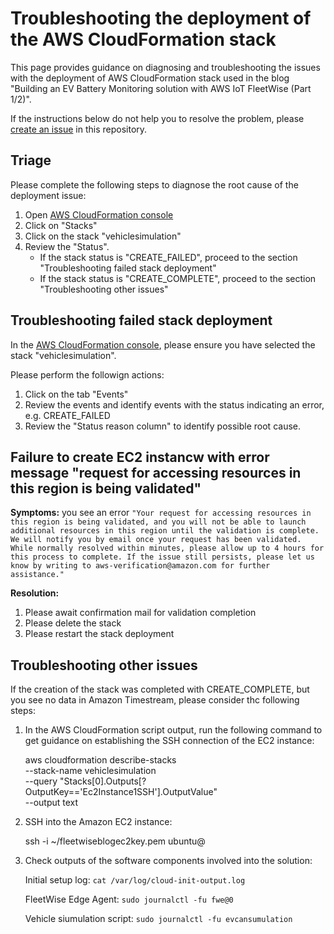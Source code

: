 # Troubleshooting the deployment of the AWS CloudFormation stack

This page provides guidance on diagnosing and troubleshooting the issues with the deployment of AWS CloudFormation stack used in the blog "Building an EV Battery Monitoring solution with AWS IoT FleetWise (Part 1/2)".

If the instructions below do not help you to resolve the problem, please [create an issue](https://github.com/aws-samples/aws-iot-fleetwise-evbatterymonitoring/issues/new) in this repository.

## Triage

Please complete the following steps to diagnose the root cause of the deployment issue:

1. Open [AWS CloudFormation console](https://console.aws.amazon.com/cloudformation/home)
2. Click on "Stacks"
3. Click on the stack "vehiclesimulation"
4. Review the "Status". 
   - If the stack status is "CREATE_FAILED", proceed to the section "Troubleshooting failed stack deployment"
   - If the stack status is "CREATE_COMPLETE", proceed to the section "Troubleshooting other issues"


## Troubleshooting failed stack deployment

In the [AWS CloudFormation console](https://console.aws.amazon.com/cloudformation/home), please ensure you have selected the stack "vehiclesimulation".

Please perform the followign actions:

1. Click on the tab "Events"
2. Review the events and identify events with the status indicating an error, e.g. CREATE_FAILED
3. Review the "Status reason column" to identify possible root cause.

## Failure to create EC2 instancw with error message "request for accessing resources in this region is being validated"

**Symptoms:** you see an error `"Your request for accessing resources in this region is being validated, and you will not be able to launch additional resources in this region until the validation is complete. We will notify you by email once your request has been validated. While normally resolved within minutes, please allow up to 4 hours for this process to complete. If the issue still persists, please let us know by writing to aws-verification@amazon.com for further assistance."`

**Resolution:**

1. Please await confirmation mail for validation completion
2. Please delete the stack
3. Please restart the stack deployment

## Troubleshooting other issues

If the creation of the stack was completed with CREATE_COMPLETE, but you see no data in Amazon Timestream, please consider thc following steps:


1. In the AWS CloudFormation script output, run the following command to get guidance on establishing the SSH connection of the EC2 instance:

    aws cloudformation describe-stacks \
        --stack-name vehiclesimulation \
        --query "Stacks[0].Outputs[?OutputKey=='Ec2Instance1SSH'].OutputValue" \
        --output text

2. SSH into the Amazon EC2 instance:

    ssh -i ~/fleetwiseblogec2key.pem ubuntu@<Value of Vehicle1EC2PublicIP>

3. Check outputs of the software components involved into the solution:

    Initial setup log:
    `cat /var/log/cloud-init-output.log`


    FleetWise Edge Agent:
    `sudo journalctl -fu fwe@0`

    Vehicle siumulation script:
    `sudo journalctl -fu evcansumulation`


